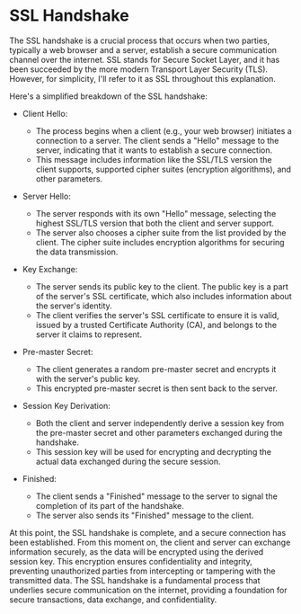 # SSL Handshake
The SSL handshake is a crucial process that occurs when two parties, typically a web browser and a server, establish a secure communication channel over the internet. SSL stands for Secure Socket Layer, and it has been succeeded by the more modern Transport Layer Security (TLS). However, for simplicity, I'll refer to it as SSL throughout this explanation.

Here's a simplified breakdown of the SSL handshake:

- Client Hello:
  - The process begins when a client (e.g., your web browser) initiates a connection to a server. The client sends a "Hello" message to the server, indicating that it wants to establish a secure connection.
  - This message includes information like the SSL/TLS version the client supports, supported cipher suites (encryption algorithms), and other parameters.

- Server Hello:
  - The server responds with its own "Hello" message, selecting the highest SSL/TLS version that both the client and server support.
  - The server also chooses a cipher suite from the list provided by the client. The cipher suite includes encryption algorithms for securing the data transmission.
- Key Exchange:

  - The server sends its public key to the client. The public key is a part of the server's SSL certificate, which also includes information about the server's identity.
  - The client verifies the server's SSL certificate to ensure it is valid, issued by a trusted Certificate Authority (CA), and belongs to the server it claims to represent.
- Pre-master Secret:

  - The client generates a random pre-master secret and encrypts it with the server's public key.
  - This encrypted pre-master secret is then sent back to the server.
- Session Key Derivation:

  - Both the client and server independently derive a session key from the pre-master secret and other parameters exchanged during the handshake.
  - This session key will be used for encrypting and decrypting the actual data exchanged during the secure session.
- Finished:

  - The client sends a "Finished" message to the server to signal the completion of its part of the handshake.
  - The server also sends its "Finished" message to the client.

At this point, the SSL handshake is complete, and a secure connection has been established. From this moment on, the client and server can exchange information securely, as the data will be encrypted using the derived session key. This encryption ensures confidentiality and integrity, preventing unauthorized parties from intercepting or tampering with the transmitted data. The SSL handshake is a fundamental process that underlies secure communication on the internet, providing a foundation for secure transactions, data exchange, and confidentiality.
